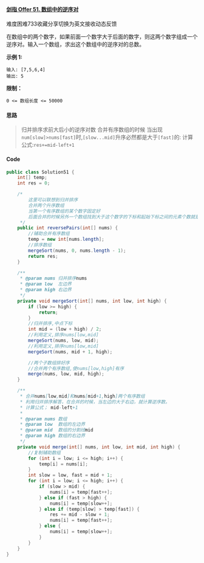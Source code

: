 #### [剑指 Offer 51. 数组中的逆序对](https://leetcode.cn/problems/shu-zu-zhong-de-ni-xu-dui-lcof/)

难度困难733收藏分享切换为英文接收动态反馈

在数组中的两个数字，如果前面一个数字大于后面的数字，则这两个数字组成一个逆序对。输入一个数组，求出这个数组中的逆序对的总数。

**示例 1:**

```
输入: [7,5,6,4]
输出: 5
```

**限制：**

```
0 <= 数组长度 <= 50000
```

#### 思路

> 归并排序求前大后小的逆序对数
> 合并有序数组的时候
> 当出现`num[slow]>nums[fast]`时,`[slow...mid]`升序必然都是大于`[fast]`的:
> 计算公式:`res+=mid-left+1`

#### Code

```java
public class Solution51 {
    int[] temp;
    int res = 0;

    /*
        这里可以联想到归并排序
        合并两个升序数组
        当第一个有序数组的某个数字固定好
        后面合并的时候另外一个数组找到大于这个数字的下标和起始下标之间的元素个数就是逆序对的个数
     */
    public int reversePairs(int[] nums) {
        //辅助合并有序数组
        temp = new int[nums.length];
        //排序数组
        mergeSort(nums, 0, nums.length - 1);
        return res;
    }

    /**
     * @param nums 归并排序nums
     * @param low  左边界
     * @param high 右边界
     */
    private void mergeSort(int[] nums, int low, int high) {
        if (low >= high) {
            return;
        }
        //归并排序,中点下标
        int mid = (low + high) / 2;
        //利用定义,排序nums[low,mid]
        mergeSort(nums, low, mid);
        //利用定义,排序nums[low,mid]
        mergeSort(nums, mid + 1, high);

        //两个子数组排好序
        //合并两个有序数组,使nums[low,high]有序
        merge(nums, low, mid, high);
    }

    /**
     * 合并nums[low,mid]和nums[mid+1,high]两个有序数组
     * 利用归并排序解答，在合并的时候，当左边的大于右边，就计算逆序数。
     * 计算公式； mid-left+1
     *
     * @param nums 数组
     * @param low  数组的左边界
     * @param mid  数组的分割线mid
     * @param high 数组的右边界
     */
    private void merge(int[] nums, int low, int mid, int high) {
        //复制辅助数组
        for (int i = low; i <= high; i++) {
            temp[i] = nums[i];
        }
        int slow = low, fast = mid + 1;
        for (int i = low; i <= high; i++) {
            if (slow > mid) {
                nums[i] = temp[fast++];
            } else if (fast > high) {
                nums[i] = temp[slow++];
            } else if (temp[slow] > temp[fast]) {
                res += mid - slow + 1;
                nums[i] = temp[fast++];
            } else {
                nums[i] = temp[slow++];
            }
        }
    }
}
```
